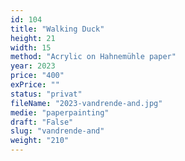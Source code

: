 ```yaml
---
id: 104
title: "Walking Duck"
height: 21
width: 15
method: "Acrylic on Hahnemühle paper"
year: 2023
price: "400"
exPrice: ""
status: "privat"
fileName: "2023-vandrende-and.jpg"
medie: "paperpainting"
draft: "False"
slug: "vandrende-and"
weight: "210"
---
```

